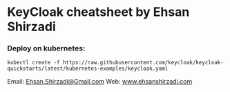 # KeyCloak cheatsheet by Ehsan Shirzadi

### Deploy on kubernetes:
```
kubectl create -f https://raw.githubusercontent.com/keycloak/keycloak-quickstarts/latest/kubernetes-examples/keycloak.yaml
```

Email: Ehsan.Shirzadi@Gmail.com
Web: www.ehsanshirzadi.com
